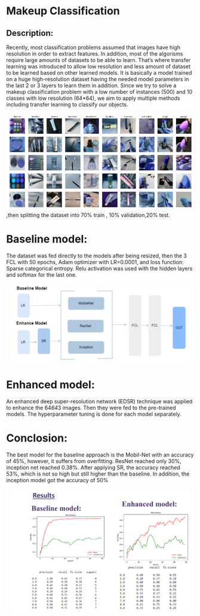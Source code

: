 # Makeup Classification 

## Description:
Recently, most classification problems assumed that images have high resolution in order to extract features. In addition, most of the algorisms require large amounts of datasets to be able to learn. That’s where transfer learning was introduced to allow low resolution and less amount of dataset to be learned based on other learned models. It is basically a model trained on a huge high-resolution dataset having the needed model parameters in the last 2 or 3 layers to learn them in addition. Since we try to solve a makeup classification problem with a low number of instances (500) and 10 classes with low resolution (64*64), we aim to apply multiple methods including transfer learning to classify our objects.

!['Makeup dataset'](pictures/Makeup_data.PNG)
,then splitting the dataset into 70% train , 10% validation,20% test.

# Baseline model:
The dataset was fed directly to the models after being resized, then the 3 FCL  with 50 epochs, Adam optimizer with LR=0.0001, and loss function: Sparse categorical entropy. Relu activation was used with the hidden layers and softmax for the last one. 


!['Makeup dataset'](pictures/BaseLine_Model.PNG)


# Enhanced model:
An enhanced deep super-resolution network (EDSR)  technique was applied to enhance the 64*64*3 images. Then they were fed to the pre-trained models.
The hyperparameter tuning is done for each model separately. 


# Conclosion:
The best model for the baseline approach is the Mobil-Net with an accuracy of 45%, however, it suffers from overfitting. ResNet reached only 30%, inception net reached 0.38%. After applying SR, the accuracy reached 53%, which is not so high but still higher than the baseline. In addition, the inception model got the accuracy of 50%

!['Makeup dataset'](pictures/Results.PNG)